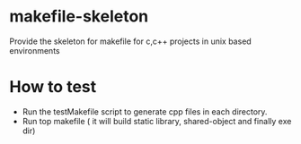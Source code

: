 # makefile-skeleton
Provide the skeleton for makefile for c,c++ projects in unix based environments

# How to test
* Run the testMakefile script to generate cpp files in each directory.
* Run top makefile ( it will build static library, shared-object and finally exe dir)

